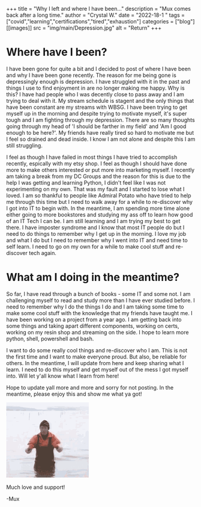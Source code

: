 +++
title = "Why I left and where I have been..."
description = "Mux comes back after a long time."
author = "Crystal W."
date = "2022-18-1 "
tags = ["covid","learning","certifications","tired","exhaustion"]
categories = ["blog"]
[[images]]
  src = "img/main/Depression.jpg"
  alt = "Return"
+++

# Where have I been?

I have been gone for quite a bit and I decided to post of where I have been and why I have been gone recently. The reason for me being gone is depressingly enough is depression. I have struggled with it in the past and things I use to find enjoyment in are no longer making me happy. Why is this? I have had people who I was decently close to pass away and I am trying to deal with it. My stream schedule is stagent and the only things that have been constant are my streams with WBSG. I have been trying to get myself up in the morning and despite trying to motivate myself, it's super tough and I am fighting through my depression. There are so many thoughts going through my head of 'I should be farther in my field' and 'Am I good enough to be here?'. My friends have really tired so hard to motivate me but I feel so drained and dead inside. I know I am not alone and despite this I am still struggling. 

I feel as though I have failed in most things I have tried to accomplish recently, espically with my etsy shop. I feel as though I should have done more to make others interested or put more into marketing myself. I recently am taking a break from my DC Groups and the reason for this is due to the help I was getting and learning Python, I didn't feel like I was not experimenting on my own. That was my fault and I started to lose what I loved. I am so thankful to people like Admiral Potato who have tried to help me through this time but I need to walk away for a while to re-discover why I got into IT to begin with. In the meantime, I am spending more time alone either going to more bookstores and studying my ass off to learn how good of an IT Tech I can be. I am still learning and  I am trying my best to get there. I have imposter syndrome and I know that most IT people do but I need to do things to remember why I get up in the morning. I love my job and what I do but I need to remember why I went into IT and need time to self learn. I need to go on my own for a while to make cool stuff and re-discover tech again. 

# What am I doing in the meantime?

So far, I have read through a bunch of books - some IT and some not. I am challenging myself to read and study more than I have ever studied before. I need to remember why I do the things I do and I am taking some time to make some cool stuff with the knowledge that my friends have taught me. I have been working on a project from a year ago. I am getting back into some things and taking apart different components, working on certs, working on my resin shop and streaming on the side. I hope to learn more python, shell, powershell and bash. 

I want to do some really cool things and re-discover who I am. This is not the first time and I want to make everyone proud. But also, be reliable for others. In the meantime, I will update from here and keep sharing what I learn. I need to do this myself and get myself out of the mess I got myself into. Will let y'all know what I learn from here!

Hope to update yall more and more and sorry for not posting. In the meantime, please enjoy this and show me what ya got!

![You can do it!](/img/main/do_it.gif)

Much love and support! 

-Mux

